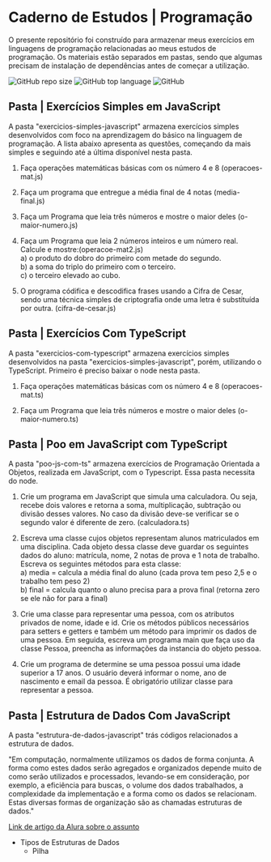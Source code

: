 # Caderno de Estudos | Programação

<p>
  O presente repositório foi construído para armazenar meus exercícios em linguagens de programação relacionadas ao meus estudos de programação. Os materiais estão separados em pastas, sendo que algumas precisam de instalação de dependências antes de começar a utilização. 
</p>

<div>

![GitHub repo size](https://img.shields.io/github/repo-size/fransilva0/caderno-de-estudos?style=plastic)
![GitHub top language](https://img.shields.io/github/languages/top/fransilva0/caderno-de-estudos?style=plastic)
![GitHub](https://img.shields.io/github/license/fransilva0/caderno-de-estudos?style=plastic)

</div>

## Pasta | Exercícios Simples em JavaScript

<p>
  A pasta "exercicios-simples-javascript" armazena exercícios simples desenvolvidos com foco na aprendizagem do básico na linguagem de programação. A lista abaixo apresenta as questões, começando da mais simples e seguindo até a última disponível nesta pasta.
</p>

1. Faça operações matemáticas básicas com os número 4 e 8 (operacoes-mat.js)

2. Faça um programa que entregue a média final de 4 notas (media-final.js)

3. Faça um Programa que leia três números e mostre o maior deles (o-maior-numero.js)

4. Faça um Programa que leia 2 números inteiros e um número real. Calcule e mostre:(operacoe-mat2.js)<br>
a) o produto do dobro do primeiro com metade do segundo.<br>
b) a soma do triplo do primeiro com o terceiro.<br>
c) o terceiro elevado ao cubo.<br>

5. O programa códifica e descodifica frases usando a Cifra de Cesar, sendo uma técnica simples de criptografia onde uma letra é substituída por outra. (cifra-de-cesar.js)


## Pasta | Exercícios Com TypeScript

<p>
  A pasta "exercicios-com-typescript" armazena exercícios simples desenvolvidos na pasta "exercicios-simples-javascript", porém, utilizando o TypeScript. Primeiro é preciso baixar o node nesta pasta. 
</p>

1. Faça operações matemáticas básicas com os número 4 e 8 (operacoes-mat.ts)

2. Faça um Programa que leia três números e mostre o maior deles (o-maior-numero.ts)

## Pasta | Poo em JavaScript com TypeScript

<p>
  A pasta "poo-js-com-ts" armazena exercícios de Programação Orientada a Objetos, realizada em JavaScript, com o Typescript. Essa pasta necessita do node.
</p>

1. Crie um programa em JavaScript que simula uma calculadora. Ou 
seja, recebe dois valores e retorna a soma, multiplicação, subtração 
ou divisão desses valores. No caso da divisão deve-se verificar se o 
segundo valor é diferente de zero. (calculadora.ts)

2. Escreva uma classe cujos objetos representam alunos matriculados em uma disciplina. Cada objeto dessa classe deve guardar os seguintes 
dados do aluno: matrícula, nome, 2 notas de prova e 1 nota de 
trabalho. Escreva os seguintes métodos para esta classe:<br>a) media 
= calcula a média final do aluno (cada prova tem peso 2,5 e o 
trabalho tem peso 2)<br>b) final = calcula quanto o aluno precisa 
para a prova final (retorna zero se ele não for para a final)

3. Crie uma classe para representar uma pessoa, com os atributos privados de nome, idade e id. Crie os métodos públicos necessários para setters e getters e também um método para imprimir os dados de uma pessoa. Em seguida, escreva um programa main que faça uso da classe Pessoa, preencha as informações da instancia do objeto pessoa.
   
4. Crie um programa de determine se uma pessoa possui uma idade superior a 17 anos. O usuário deverá informar o nome, ano de nascimento e email da pessoa. É obrigatório utilizar classe para representar a pessoa.

## Pasta | Estrutura de Dados Com JavaScript

<p>
  A pasta "estrutura-de-dados-javascript" trás códigos relacionados a estrutura de dados.

  "Em computação, normalmente utilizamos os dados de forma conjunta. A forma como estes dados serão agregados e organizados depende muito de como serão utilizados e processados, levando-se em consideração, por exemplo, a eficiência para buscas, o volume dos dados trabalhados, a complexidade da implementação e a forma como os dados se relacionam. Estas diversas formas de organização são as chamadas estruturas de dados."
</p>
<a href="https://www.alura.com.br/artigos/estruturas-de-dados-introducao?gclid=Cj0KCQjwspKUBhCvARIsAB2IYuvzWnJOkieArAtCiK6Fm4lsSSFeC1jkLcZoRT161GxUbqp071xH4iwaApvfEALw_wcB">Link de artigo da Alura sobre o assunto</a>

- Tipos de Estruturas de Dados 
  - Pilha